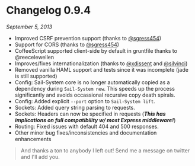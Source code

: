 # Changelog 0.9.4
_September 5, 2013_
+ Improved CSRF prevention support (thanks to [@sgress454](https://github.com/sgress454))
+ Support for CORS (thanks to [@sgress454](https://github.com/sgress454))
+ CoffeeScript supported client-side by default in gruntfile thanks to @reecelewellen
+ Improves/fixes internationalization (thanks to [@xdissent](https://github.com/xdissent) and [@silvinci](https://github.com/silvinci))
+ Removed vanilla HAML support and tests since it was incomplete (jade is still supported)
+ Config: Sail-System core is no longer automatically copied as a dependency during `Sail-System new`. This speeds up the process significantly and avoids occassional recursive copy death spirals.
+ Config: Added explicit `--port` option to `Sail-System lift`.
+ Sockets: Added query string parsing to requests.
+ Sockets: Headers can now be specified in requests (**_This has implications on full compatibility w/ most Express middleware!_**)
+ Routing: Fixed issues with default 404 and 500 responses.
+ Other minor bug fixes/inconsistencies and documentation enhancements

> And thanks a ton to anybody I left out! Send me a message on twitter and I'll add you.

<docmeta name="displayName" value="0.9.4 Changelog">
<docmeta name="version" value="0.9.4">

